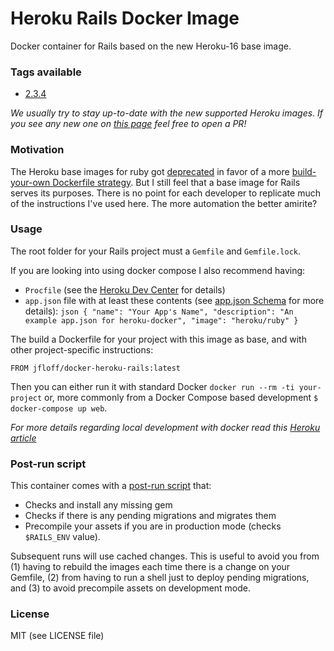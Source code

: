 # Heroku Rails Docker Image

Docker container for Rails based on the new Heroku-16 base image.

### Tags available

* [2.3.4](2.3.4/Dockerfile)

_We usually try to stay up-to-date with the new supported Heroku images. If you see any new one on [this page](https://devcenter.heroku.com/articles/ruby-support#supported-runtimes) feel free to open a PR!_

### Motivation
The Heroku base images for ruby got [deprecated](https://github.com/heroku/docker-ruby) in favor of a more [build-your-own Dockerfile strategy](https://devcenter.heroku.com/articles/local-development-with-docker-compose). But I still feel that a base image for Rails serves its purposes. There is no point for each developer to replicate much of the instructions I've used here. The more automation the better amirite?

### Usage
The root folder for your Rails project must a `Gemfile` and `Gemfile.lock`.

If you are looking into using docker compose I also recommend having:
* `Procfile` (see the [Heroku Dev Center](https://devcenter.heroku.com/articles/procfile) for details)
* `app.json` file with at least these contents (see [app.json Schema](https://devcenter.heroku.com/articles/app-json-schema) for more details):
      ```json
      {
        "name": "Your App's Name",
        "description": "An example app.json for heroku-docker",
        "image": "heroku/ruby"
      }
      ```

The build a Dockerfile for your project with this image as base, and with other project-specific instructions:
```docker
FROM jfloff/docker-heroku-rails:latest
```

Then you can either run it with standard Docker `docker run --rm -ti your-project` or, more commonly from a Docker Compose based development `$ docker-compose up web`.

_For more details regarding local development with docker read this [Heroku article](https://devcenter.heroku.com/articles/local-development-with-docker-compose)_

### Post-run script
This container comes with a [post-run script](init.sh) that:
- Checks and install any missing gem
- Checks if there is any pending migrations and migrates them
- Precompile your assets if you are in production mode (checks `$RAILS_ENV` value).

Subsequent runs will use cached changes. This is useful to avoid you from (1) having to rebuild the images each time there is a change on your Gemfile, (2) from having to run a shell just to deploy pending migrations, and (3) to avoid precompile assets on development mode.

### License

MIT (see LICENSE file)
